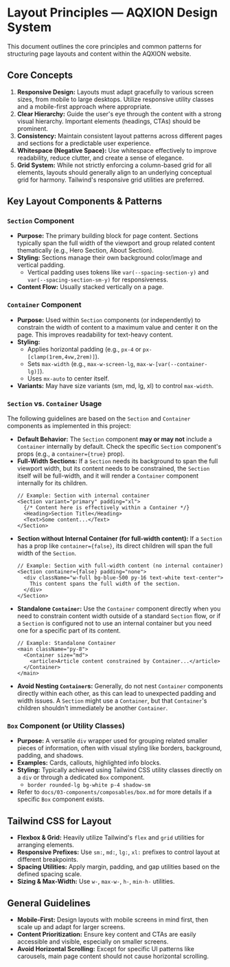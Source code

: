 # Layout Principles — AQXION Design System

This document outlines the core principles and common patterns for structuring page layouts and content within the AQXION website.

## Core Concepts

1.  **Responsive Design:** Layouts must adapt gracefully to various screen sizes, from mobile to large desktops. Utilize responsive utility classes and a mobile-first approach where appropriate.
2.  **Clear Hierarchy:** Guide the user's eye through the content with a strong visual hierarchy. Important elements (headings, CTAs) should be prominent.
3.  **Consistency:** Maintain consistent layout patterns across different pages and sections for a predictable user experience.
4.  **Whitespace (Negative Space):** Use whitespace effectively to improve readability, reduce clutter, and create a sense of elegance.
5.  **Grid System:** While not strictly enforcing a column-based grid for all elements, layouts should generally align to an underlying conceptual grid for harmony. Tailwind's responsive grid utilities are preferred.

## Key Layout Components & Patterns

### `Section` Component

-   **Purpose:** The primary building block for page content. Sections typically span the full width of the viewport and group related content thematically (e.g., Hero Section, About Section).
-   **Styling:** Sections manage their own background color/image and vertical padding.
    *   Vertical padding uses tokens like `var(--spacing-section-y)` and `var(--spacing-section-sm-y)` for responsiveness.
-   **Content Flow:** Usually stacked vertically on a page.

### `Container` Component

-   **Purpose:** Used within `Section` components (or independently) to constrain the width of content to a maximum value and center it on the page. This improves readability for text-heavy content.
-   **Styling:**
    *   Applies horizontal padding (e.g., `px-4` or `px-[clamp(1rem,4vw,2rem)]`).
    *   Sets `max-width` (e.g., `max-w-screen-lg`, `max-w-[var(--container-lg)]`).
    *   Uses `mx-auto` to center itself.
-   **Variants:** May have size variants (sm, md, lg, xl) to control `max-width`.

### `Section` vs. `Container` Usage

The following guidelines are based on the `Section` and `Container` components as implemented in this project:

-   **Default Behavior:** The `Section` component **may or may not** include a `Container` internally by default. Check the specific `Section` component's props (e.g., a `container={true}` prop).
-   **Full-Width Sections:** If a `Section` needs its background to span the full viewport width, but its content needs to be constrained, the `Section` itself will be full-width, and it will render a `Container` component internally for its children.
    ```tsx
    // Example: Section with internal container
    <Section variant="primary" padding="xl">
      {/* Content here is effectively within a Container */}
      <Heading>Section Title</Heading>
      <Text>Some content...</Text>
    </Section>
    ```
-   **Section without Internal Container (for full-width content):** If a `Section` has a prop like `container={false}`, its direct children will span the full width of the `Section`.
    ```tsx
    // Example: Section with full-width content (no internal container)
    <Section container={false} padding="none">
      <div className="w-full bg-blue-500 py-16 text-white text-center">
        This content spans the full width of the section.
      </div>
    </Section>
    ```
-   **Standalone `Container`:** Use the `Container` component directly when you need to constrain content width outside of a standard `Section` flow, or if a `Section` is configured not to use an internal container but you need one for a specific part of its content.
    ```tsx
    // Example: Standalone Container
    <main className="py-8">
      <Container size="md">
        <article>Article content constrained by Container...</article>
      </Container>
    </main>
    ```
-   **Avoid Nesting `Container`s:** Generally, do not nest `Container` components directly within each other, as this can lead to unexpected padding and width issues. A `Section` might use a `Container`, but that `Container`'s children shouldn't immediately be another `Container`.

### `Box` Component (or Utility Classes)

-   **Purpose:** A versatile `div` wrapper used for grouping related smaller pieces of information, often with visual styling like borders, background, padding, and shadows.
-   **Examples:** Cards, callouts, highlighted info blocks.
-   **Styling:** Typically achieved using Tailwind CSS utility classes directly on a `div` or through a dedicated `Box` component.
    *   `border rounded-lg bg-white p-4 shadow-sm`
-   Refer to `docs/03-components/composables/box.md` for more details if a specific `Box` component exists.

## Tailwind CSS for Layout

-   **Flexbox & Grid:** Heavily utilize Tailwind's `flex` and `grid` utilities for arranging elements.
-   **Responsive Prefixes:** Use `sm:`, `md:`, `lg:`, `xl:` prefixes to control layout at different breakpoints.
-   **Spacing Utilities:** Apply margin, padding, and gap utilities based on the defined spacing scale.
-   **Sizing & Max-Width:** Use `w-`, `max-w-`, `h-`, `min-h-` utilities.

## General Guidelines

-   **Mobile-First:** Design layouts with mobile screens in mind first, then scale up and adapt for larger screens.
-   **Content Prioritization:** Ensure key content and CTAs are easily accessible and visible, especially on smaller screens.
-   **Avoid Horizontal Scrolling:** Except for specific UI patterns like carousels, main page content should not cause horizontal scrolling.
